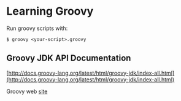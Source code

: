 # Learning Groovy

Run groovy scripts with:

    $ groovy <your-script>.groovy


## Groovy JDK API Documentation

[http://docs.groovy-lang.org/latest/html/groovy-jdk/index-all.html](http://docs.groovy-lang.org/latest/html/groovy-jdk/index-all.html)

Groovy web [site](http://www.groovy-lang.org/index.html)